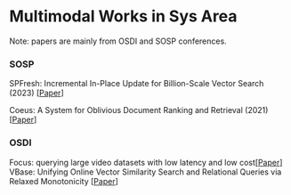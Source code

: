 Multimodal Works in Sys Area
======
Note: papers are mainly from OSDI and SOSP conferences.

### SOSP

SPFresh: Incremental In-Place Update for Billion-Scale Vector Search (2023)  [[Paper](https://doi.org/10.1145/3600006.3613166)]

Coeus: A System for Oblivious Document Ranking and Retrieval (2021) [[Paper](https://doi.org/10.1145/3477132.3483586)]

### OSDI


Focus: querying large video datasets with low latency and low cost[[Paper](https://www.usenix.org/system/files/osdi18-hsieh.pdf)]
VBase: Unifying Online Vector Similarity Search and Relational Queries via Relaxed Monotonicity [[Paper](https://www.usenix.org/system/files/osdi23-zhang-qianxi_1.pdf)]